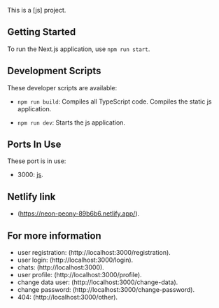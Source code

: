 This is a [js] project.

## Getting Started

To run the Next.js application, use `npm run start`.

## Development Scripts

These developer scripts are available:

- `npm run build`: Compiles all TypeScript code. Compiles the static js application.

- `npm run dev`: Starts the js application.

## Ports In Use

These port is in use:

- 3000: [js](http://localhost:3000/).

## Netlify link

- (https://neon-peony-89b6b6.netlify.app/).

## For more information

- user registration: (http://localhost:3000/registration).
- user login: (http://localhost:3000/login).
- chats: (http://localhost:3000).
- user profile: (http://localhost:3000/profile).
- change data user: (http://localhost:3000/change-data).
- change password: (http://localhost:3000/change-password).
- 404: (http://localhost:3000/other).

